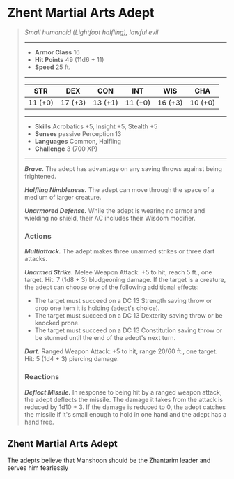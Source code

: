 # Zhent Martial Arts Adept
>*Small humanoid (Lightfoot halfling), lawful evil*
>___
>- **Armor Class** 16
>- **Hit Points** 49 (11d6 + 11)
>- **Speed** 25 ft.
>___
>|STR|DEX|CON|INT|WIS|CHA|
>|:---:|:---:|:---:|:---:|:---:|:---:|
>|11 (+0)|17 (+3)|13 (+1)|11 (+0)|16 (+3)|10 (+0)|
>___
>- **Skills** Acrobatics +5, Insight +5, Stealth +5
>- **Senses** passive Perception 13
>- **Languages** Common, Halfling
>- **Challenge** 3 (700 XP)
>___
>***Brave.*** The adept has advantage on any saving throws against being frightened.  
>
>***Halfling Nimbleness.*** The adept can move through the space of a medium of larger creature.  
>
>***Unarmored Defense.*** While the adept is wearing no armor and wielding no shield, their AC includes their Wisdom modifier.  
>
>### Actions
>***Multiattack.*** The adept makes three unarmed strikes or three dart attacks.  
>
>***Unarmed Strike.*** Melee Weapon Attack: +5 to hit, reach 5 ft., one target. Hit: 7 (1d8 + 3) bludgeoning damage. If the target is a creature, the adept can choose one of the following additional effects:  
>- The target must succeed on a DC 13 Strength saving throw or drop one item it is holding (adept's choice).
>- The target must succeed on a DC 13 Dexterity saving throw or be knocked prone.
>- The target must succeed on a DC 13 Constitution saving throw or be stunned until the end of the adept's next turn.
>
>***Dart.*** Ranged Weapon Attack: +5 to hit, range 20/60 ft., one target. Hit: 5 (1d4 + 3) piercing damage.  
>
>### Reactions
>***Deflect Missile.*** In response to being hit by a ranged weapon attack, the adept deflects the missile. The damage it takes from the attack is reduced by 1d10 + 3. If the damage is reduced to 0, the adept catches the missile if it's small enough to hold in one hand and the adept has a hand free.
## Zhent Martial Arts Adept
The adepts believe that Manshoon should be the Zhantarim leader and serves him fearlessly